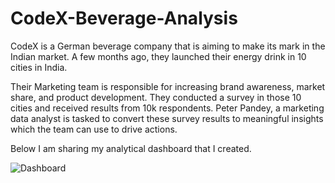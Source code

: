 # CodeX-Beverage-Analysis

CodeX is a German beverage company that is aiming to make its mark in the Indian market. A few months ago, they launched their energy drink in 10 cities in India.

Their Marketing team is responsible for increasing brand awareness, market share, and product development. They conducted a survey in those 10 cities and received results from 10k respondents. Peter Pandey, a marketing data analyst is tasked to convert these survey results to meaningful insights which the team can use to drive actions.

Below I am sharing my analytical dashboard that I created. 

![Dashboard](https://github.com/Analyst-ritesh/CodeX-Beverage-Analysis/assets/137258065/1288d111-82de-4ae1-ac9b-29a2a8c4b535)

